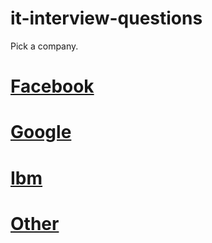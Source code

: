 # it-interview-questions

Pick a company.


# [Facebook](https://github.com/ITinDublin/it-interview-questions/tree/master/css/country/ireland/facebook)

# [Google](https://github.com/ITinDublin/it-interview-questions/tree/master/css/country/ireland/google)

# [Ibm](https://github.com/ITinDublin/it-interview-questions/tree/master/css/country/ireland/ibm)

# [Other](https://github.com/ITinDublin/it-interview-questions/tree/master/css/country/ireland/other)


